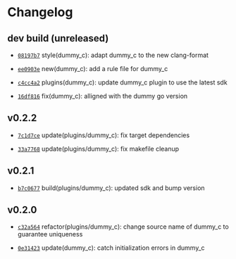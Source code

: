 # Changelog

## dev build (unreleased)

* [`08197b7`](https://github.com/falcosecurity/plugins/commit/08197b7) style(dummy_c): adapt dummy_c to the new clang-format

* [`ee0903e`](https://github.com/falcosecurity/plugins/commit/ee0903e) new(dummy_c): add a rule file for dummy_c

* [`c4cc4a2`](https://github.com/falcosecurity/plugins/commit/c4cc4a2) plugins(dummy_c): update dummy_c plugin to use the latest sdk

* [`16df816`](https://github.com/falcosecurity/plugins/commit/16df816) fix(dummy_c): alligned with the dummy go version

## v0.2.2

* [`7c1d7ce`](https://github.com/falcosecurity/plugins/commit/7c1d7ce) update(plugins/dummy_c): fix target dependencies

* [`33a7768`](https://github.com/falcosecurity/plugins/commit/33a7768) update(plugins/dummy_c): fix makefile cleanup


## v0.2.1

* [`b7c0677`](https://github.com/falcosecurity/plugins/commit/b7c0677) build(plugins/dummy_c): updated sdk and bump version


## v0.2.0

* [`c32a564`](https://github.com/falcosecurity/plugins/commit/c32a564) refactor(plugins/dummy_c): change source name of dummy_c to guarantee uniqueness

* [`0e31423`](https://github.com/falcosecurity/plugins/commit/0e31423) update(dummy_c): catch initialization errors in dummy_c


